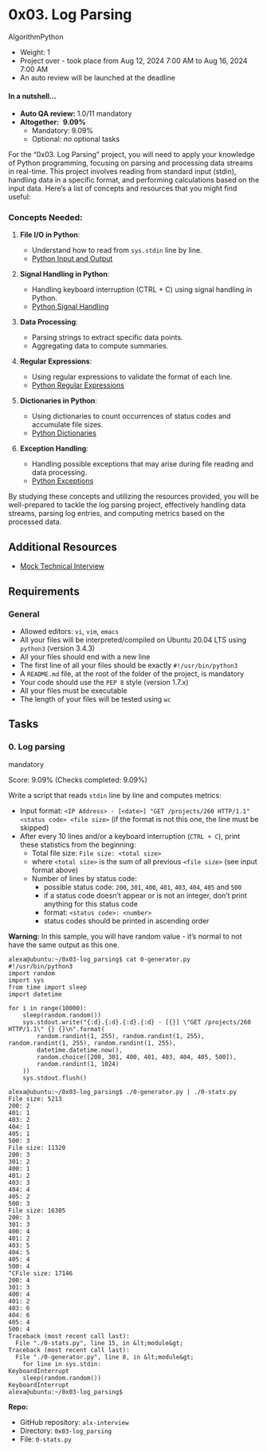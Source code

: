 # 0x03. Log Parsing

AlgorithmPython

-   Weight: 1
-   Project over - took place from Aug 12, 2024 7:00 AM to Aug 16, 2024 7:00 AM
-   An auto review will be launched at the deadline

#### In a nutshell…

-   **Auto QA review:** 1.0/11 mandatory
-   **Altogether:**  **9.09%**
    -   Mandatory: 9.09%
    -   Optional: no optional tasks

For the “0x03. Log Parsing” project, you will need to apply your knowledge of Python programming, focusing on parsing and processing data streams in real-time. This project involves reading from standard input (stdin), handling data in a specific format, and performing calculations based on the input data. Here’s a list of concepts and resources that you might find useful:

### Concepts Needed:

1.  **File I/O in Python**:
    
    -   Understand how to read from `sys.stdin` line by line.
    -   [Python Input and Output](https://intranet.alxswe.com/rltoken/f7U2MDsBT_rd9AfUUaqVnQ "Python Input and Output")
2.  **Signal Handling in Python**:
    
    -   Handling keyboard interruption (CTRL + C) using signal handling in Python.
    -   [Python Signal Handling](https://intranet.alxswe.com/rltoken/1nDqPJe80rSD-NMulzjJBw "Python Signal Handling")
3.  **Data Processing**:
    
    -   Parsing strings to extract specific data points.
    -   Aggregating data to compute summaries.
4.  **Regular Expressions**:
    
    -   Using regular expressions to validate the format of each line.
    -   [Python Regular Expressions](https://intranet.alxswe.com/rltoken/ZsD-YLisfaHFeMT_sZxX1Q "Python Regular Expressions")
5.  **Dictionaries in Python**:
    
    -   Using dictionaries to count occurrences of status codes and accumulate file sizes.
    -   [Python Dictionaries](https://intranet.alxswe.com/rltoken/JM-RpavKkb8yanxWEnNYJw "Python Dictionaries")
6.  **Exception Handling**:
    
    -   Handling possible exceptions that may arise during file reading and data processing.
    -   [Python Exceptions](https://intranet.alxswe.com/rltoken/OA2PlryrYA2gyCCKIsdgUw "Python Exceptions")

By studying these concepts and utilizing the resources provided, you will be well-prepared to tackle the log parsing project, effectively handling data streams, parsing log entries, and computing metrics based on the processed data.

## Additional Resources

-   [Mock Technical Interview](https://intranet.alxswe.com/rltoken/VlOaXKkbecRYdnTLaLU1lg "Mock Technical Interview")

## Requirements

### General

-   Allowed editors: `vi`, `vim`, `emacs`
-   All your files will be interpreted/compiled on Ubuntu 20.04 LTS using `python3` (version 3.4.3)
-   All your files should end with a new line
-   The first line of all your files should be exactly `#!/usr/bin/python3`
-   A `README.md` file, at the root of the folder of the project, is mandatory
-   Your code should use the `PEP 8` style (version 1.7.x)
-   All your files must be executable
-   The length of your files will be tested using `wc`

## Tasks

### 0\. Log parsing

mandatory

Score: 9.09% (Checks completed: 9.09%)

Write a script that reads `stdin` line by line and computes metrics:

-   Input format: `<IP Address> - [<date>] "GET /projects/260 HTTP/1.1" <status code> <file size>` (if the format is not this one, the line must be skipped)
-   After every 10 lines and/or a keyboard interruption (`CTRL + C`), print these statistics from the beginning:
    -   Total file size: `File size: <total size>`
    -   where `<total size>` is the sum of all previous `<file size>` (see input format above)
    -   Number of lines by status code:
        -   possible status code: `200`, `301`, `400`, `401`, `403`, `404`, `405` and `500`
        -   if a status code doesn’t appear or is not an integer, don’t print anything for this status code
        -   format: `<status code>: <number>`
        -   status codes should be printed in ascending order

**Warning:** In this sample, you will have random value - it’s normal to not have the same output as this one.

```
alexa@ubuntu:~/0x03-log_parsing$ cat 0-generator.py
#!/usr/bin/python3
import random
import sys
from time import sleep
import datetime

for i in range(10000):
    sleep(random.random())
    sys.stdout.write("{:d}.{:d}.{:d}.{:d} - [{}] \"GET /projects/260 HTTP/1.1\" {} {}\n".format(
        random.randint(1, 255), random.randint(1, 255), random.randint(1, 255), random.randint(1, 255),
        datetime.datetime.now(),
        random.choice([200, 301, 400, 401, 403, 404, 405, 500]),
        random.randint(1, 1024)
    ))
    sys.stdout.flush()

alexa@ubuntu:~/0x03-log_parsing$ ./0-generator.py | ./0-stats.py 
File size: 5213
200: 2
401: 1
403: 2
404: 1
405: 1
500: 3
File size: 11320
200: 3
301: 2
400: 1
401: 2
403: 3
404: 4
405: 2
500: 3
File size: 16305
200: 3
301: 3
400: 4
401: 2
403: 5
404: 5
405: 4
500: 4
^CFile size: 17146
200: 4
301: 3
400: 4
401: 2
403: 6
404: 6
405: 4
500: 4
Traceback (most recent call last):
  File "./0-stats.py", line 15, in &lt;module&gt;
Traceback (most recent call last):
  File "./0-generator.py", line 8, in &lt;module&gt;
    for line in sys.stdin:
KeyboardInterrupt
    sleep(random.random())
KeyboardInterrupt
alexa@ubuntu:~/0x03-log_parsing$ 
```

**Repo:**

-   GitHub repository: `alx-interview`
-   Directory: `0x03-log_parsing`
-   File: `0-stats.py`